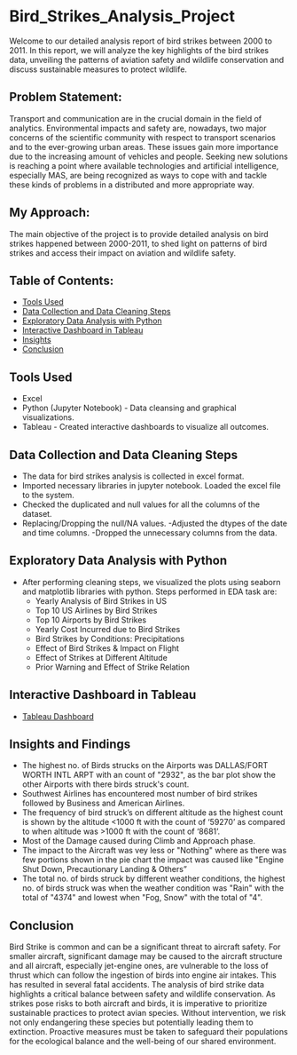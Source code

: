 # Bird_Strikes_Analysis_Project
Welcome to our detailed analysis report of bird strikes between 2000 to 2011. In this report, we will analyze the key highlights of the bird strikes data, unveiling the patterns of aviation safety and wildlife conservation and discuss sustainable measures to protect wildlife.

## Problem Statement:
Transport and communication are in the crucial domain in the field of analytics. Environmental impacts and safety are, nowadays, two major concerns of the scientific community with respect to transport scenarios and to the ever-growing urban areas. These issues gain more importance due to the increasing amount of vehicles and people. Seeking new solutions is reaching a point where available technologies and artificial intelligence, especially MAS, are being recognized as ways to cope with and tackle these kinds of problems in a distributed and more appropriate way.

## My Approach:
The main objective of the project is to provide detailed analysis on bird strikes happened between 2000-2011, to shed light on patterns of bird strikes and access their impact on aviation and wildlife safety.

## Table of Contents:
- [Tools Used](#tools-used)
- [Data Collection and Data Cleaning Steps](#data-collection-and-data-cleaning-steps)
- [Exploratory Data Analysis with Python](#exploratory-data-analysis-with-python)
- [Interactive Dashboard in Tableau](#interactive-dashboard-in-tableau)
- [Insights](#insights-and-findings)
- [Conclusion](#conclusion)

## Tools Used
- Excel
- Python (Jupyter Notebook) - Data cleansing and graphical visualizations.
- Tableau - Created interactive dashboards to visualize all outcomes.

## Data Collection and Data Cleaning Steps
- The data for bird strikes analysis is collected in excel format.
- Imported necessary libraries in jupyter notebook. Loaded the excel file to the system.
- Checked the duplicated and null values for all the columns of the dataset.
- Replacing/Dropping the null/NA values.
   -Adjusted the dtypes of the date and time columns.
   -Dropped the unnecessary columns from the data.

## Exploratory Data Analysis with Python
- After performing cleaning steps, we visualized the plots using seaborn and matplotlib libraries with python. Steps performed in EDA task are:
   - Yearly Analysis of Bird Strikes in US
   - Top 10 US Airlines by Bird Strikes
   - Top 10 Airports by Bird Strikes
   - Yearly Cost Incurred due to Bird Strikes
   - Bird Strikes by Conditions: Precipitations
   - Effect of Bird Strikes & Impact on Flight
   - Effect of Strikes at Different Altitude
   - Prior Warning and Effect of Strike Relation

## Interactive Dashboard in Tableau
- [Tableau Dashboard](https://public.tableau.com/app/profile/kajal.raut/viz/BirdStrikesAnalysisDashboard/Dashboard1)

## Insights and Findings
- The highest no. of Birds strucks on the Airports was DALLAS/FORT WORTH INTL ARPT with an count of "2932", as the bar plot show the other Airports with there birds struck's count.
- Southwest Airlines has encountered most number of bird strikes followed by Business and American Airlines.
- The frequency of bird struck’s on different altitude as the highest count is shown by the altitude <1000 ft with the count of ‘59270’ as compared to when altitude was >1000 ft with the count of ‘8681’. 
- Most of the Damage caused during Climb and Approach phase.
- The impact to the Aircraft was vey less or "Nothing" where as there was few portions shown in the pie chart the impact was caused like "Engine Shut Down, Precautionary Landing & Others” 
- The total no. of birds struck by different weather conditions, the highest no. of birds struck was when the weather condition was "Rain" with the total of "4374" and lowest when "Fog, Snow" with the total of "4".

## Conclusion
Bird Strike is common and can be a significant threat to aircraft safety. For smaller aircraft, significant damage may be caused to the aircraft structure and all aircraft, especially jet-engine ones, are vulnerable to the loss of thrust which can follow the ingestion of birds into engine air intakes. This has resulted in several fatal accidents. The analysis of bird strike data highlights a critical balance between safety and wildlife conservation. As strikes pose risks to both aircraft and birds, it is imperative to prioritize sustainable practices to protect avian species. Without intervention, we risk not only endangering these species but potentially leading them to extinction. Proactive measures must be taken to safeguard their populations for the ecological balance and the well-being of our shared environment.








  


